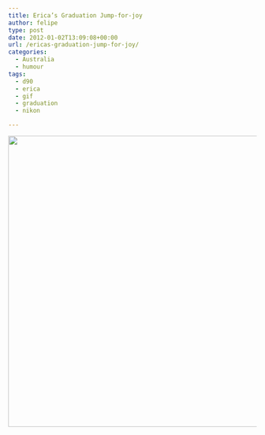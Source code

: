 ```yaml
---
title: Erica’s Graduation Jump-for-joy
author: felipe
type: post
date: 2012-01-02T13:09:08+00:00
url: /ericas-graduation-jump-for-joy/
categories:
  - Australia
  - humour
tags:
  - d90
  - erica
  - gif
  - graduation
  - nikon

---
```

[<img class="alignnone  wp-image-796" title="JumpingGraduationErica2" src="http://felipe.com.au/blog/wp-content/uploads/2012/01/JumpingGraduationErica2.gif" alt="" width="532" height="591" srcset="http://felipe.com.au/wp-content/uploads/2012/01/JumpingGraduationErica2.gif 665w, http://felipe.com.au/wp-content/uploads/2012/01/JumpingGraduationErica2-269x300.gif 269w" sizes="(max-width: 532px) 100vw, 532px" />][1]

 [1]: http://felipe.com.au/blog/wp-content/uploads/2012/01/JumpingGraduationErica2.gif